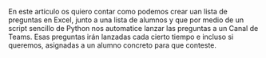 En este articulo os quiero contar como podemos crear uan lista de preguntas en Excel, 
junto a una lista de alumnos y que por medio de un script sencillo de Python nos automatice lanzar las preguntas a un Canal de Teams.
Esas preguntas irán lanzadas cada cierto tiempo e incluso si queremos, asignadas a un alumno concreto para que conteste.
